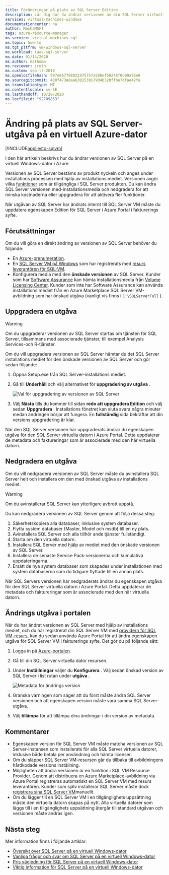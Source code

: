 ```yaml
---
title: Förändringar på plats av SQL Server Edition
description: Lär dig hur du ändrar versionen av din SQL Server virtuella dator i Azure för att nedgradera för att minska kostnaderna eller uppgradera för att aktivera fler funktioner.
services: virtual-machines-windows
documentationcenter: na
author: MashaMSFT
tags: azure-resource-manager
ms.service: virtual-machines-sql
ms.topic: how-to
ms.tgt_pltfrm: vm-windows-sql-server
ms.workload: iaas-sql-server
ms.date: 01/14/2020
ms.author: mathoma
ms.reviewer: jroth
ms.custom: seo-lt-2019
ms.openlocfilehash: 997e867798922975757a588ef50248f0d09a96e0
ms.sourcegitcommit: 400f473e8aa6301539179d4b320ffbe7dfae42fe
ms.translationtype: MT
ms.contentlocale: sv-SE
ms.lasthandoff: 10/28/2020
ms.locfileid: "92789853"
---
```

# <a name="in-place-change-of-sql-server-edition-on-azure-vm"></a>Ändring på plats av SQL Server-utgåva på en virtuell Azure-dator
[!INCLUDE[appliesto-sqlvm](../../includes/appliesto-sqlvm.md)]

I den här artikeln beskrivs hur du ändrar versionen av SQL Server på en virtuell Windows-dator i Azure. 

Versionen av SQL Server bestäms av produkt nyckeln och anges under installations processen med hjälp av installations mediet. Versionen avgör vilka [funktioner](/sql/sql-server/editions-and-components-of-sql-server-2017) som är tillgängliga i SQL Server produkten. Du kan ändra SQL Server versionen med-installationsmedia och nedgradera för att minska kostnaderna eller uppgradera för att aktivera fler funktioner.

När utgåvan av SQL Server har ändrats internt till SQL Server VM måste du uppdatera egenskapen Edition för SQL Server i Azure Portal i fakturerings syfte. 

## <a name="prerequisites"></a>Förutsättningar

Om du vill göra en direkt ändring av versionen av SQL Server behöver du följande: 

- En [Azure-prenumeration](https://azure.microsoft.com/free/).
- En [SQL Server VM på Windows](./create-sql-vm-portal.md) som har registrerats med [resurs leverantören för SQL-VM](sql-vm-resource-provider-register.md).
- Konfigurera media med den **önskade versionen** av SQL Server. Kunder som har [Software Assurance](https://www.microsoft.com/licensing/licensing-programs/software-assurance-default) kan hämta installationsmedia från [Volume Licensing Center](https://www.microsoft.com/Licensing/servicecenter/default.aspx). Kunder som inte har Software Assurance kan använda installations mediet från en Azure Marketplace SQL Server VM-avbildning som har önskad utgåva (vanligt vis finns i `C:\SQLServerFull` ). 


## <a name="upgrade-an-edition"></a>Uppgradera en utgåva

> [!WARNING]
> Om du uppgraderar versionen av SQL Server startas om tjänsten för SQL Server, tillsammans med associerade tjänster, till exempel Analysis Services-och R-tjänster. 

Om du vill uppgradera versionen av SQL Server hämtar du det SQL Server installations mediet för den önskade versionen av SQL Server och gör sedan följande:

1. Öppna Setup.exe från SQL Server-installations mediet. 
1. Gå till **Underhåll** och välj alternativet för **uppgradering av utgåva** . 

   ![Val för uppgradering av versionen av SQL Server](./media/change-sql-server-edition/edition-upgrade.png)

1. Välj **Nästa** tills du kommer till sidan **redo att uppgradera Edition** och välj sedan **Uppgradera** . Installations fönstret kan sluta svara några minuter medan ändringen börjar att fungera. En **fullständig** sida bekräftar att din versions uppgradering är klar. 

När den SQL Server versionen har uppgraderats ändrar du egenskapen utgåva för den SQL Server virtuella datorn i Azure Portal. Detta uppdaterar de metadata och faktureringar som är associerade med den här virtuella datorn.

## <a name="downgrade-an-edition"></a>Nedgradera en utgåva

Om du vill nedgradera versionen av SQL Server måste du avinstallera SQL Server helt och installera om den med önskad utgåva av installations mediet. 

> [!WARNING]
> Om du avinstallerar SQL Server kan ytterligare avbrott uppstå. 

Du kan nedgradera versionen av SQL Server genom att följa dessa steg:

1. Säkerhetskopiera alla databaser, inklusive system databaser. 
1. Flytta system databaser (Master, Model och msdb) till en ny plats. 
1. Avinstallera SQL Server och alla tillhör ande tjänster fullständigt. 
1. Starta om den virtuella datorn. 
1. Installera SQL Server med hjälp av mediet med den önskade versionen av SQL Server.
1. Installera de senaste Service Pack-versionerna och kumulativa uppdateringarna.  
1. Ersätt de nya system databaser som skapades under installationen med system databaserna som du tidigare flyttade till en annan plats. 

När SQL Servers versionen har nedgraderats ändrar du egenskapen utgåva för den SQL Server virtuella datorn i Azure Portal. Detta uppdaterar de metadata och faktureringar som är associerade med den här virtuella datorn.

## <a name="change-edition-in-portal"></a>Ändrings utgåva i portalen 

När du har ändrat versionen av SQL Server med hjälp av installations mediet, och du har registrerat din SQL Server VM med [providern för SQL VM-resurs](sql-vm-resource-provider-register.md), kan du sedan använda Azure Portal för att ändra egenskapen utgåva för SQL Server VM i fakturerings syfte. Det gör du på följande sätt: 

1. Logga in på [Azure-portalen](https://portal.azure.com). 
1. Gå till din SQL Server virtuella dator resursen. 
1. Under **Inställningar** väljer du **Konfigurera** . Välj sedan önskad version av SQL Server i list rutan under **utgåva** . 

   ![Metadata för ändrings version](./media/change-sql-server-edition/edition-change-in-portal.png)

1. Granska varningen som säger att du först måste ändra SQL Server versionen och att egenskapen version måste vara samma SQL Server-utgåva. 
1. Välj **tillämpa** för att tillämpa dina ändringar i din version av metadata. 


## <a name="remarks"></a>Kommentarer

- Egenskapen version för SQL Server VM måste matcha versionen av SQL Server-instansen som installerats för alla SQL Server virtuella datorer, inklusive både betala per användning och hämta licenser.
- Om du släpper SQL Server VM-resursen går du tillbaka till avbildningens hårdkodade versions inställning.
- Möjligheten att ändra versionen är en funktion i SQL VM Resource Provider. Genom att distribuera en Azure Marketplace-avbildning via Azure Portal registreras automatiskt en SQL Server VM med resurs leverantören. Kunder som själv installerar SQL Server måste dock [registrera sina SQL Server VM](sql-vm-resource-provider-register.md)manuellt.
- Om du lägger till en SQL Server VM i en tillgänglighets uppsättning måste den virtuella datorn skapas på nytt. Alla virtuella datorer som läggs till i en tillgänglighets uppsättning återgår till standard utgåvan och versionen måste ändras igen.

## <a name="next-steps"></a>Nästa steg

Mer information finns i följande artiklar: 

* [Översikt över SQL Server på en virtuell Windows-dator](sql-server-on-azure-vm-iaas-what-is-overview.md)
* [Vanliga frågor och svar om SQL Server på en virtuell Windows-dator](frequently-asked-questions-faq.md)
* [Pris vägledning för SQL Server på en virtuell Windows-dator](pricing-guidance.md)
* [Viktig information för SQL Server på en virtuell Windows-dator](doc-changes-updates-release-notes.md)